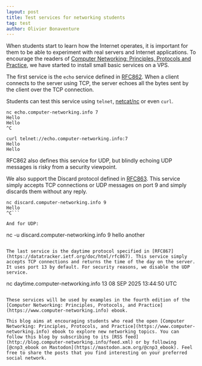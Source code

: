 ```yaml
---
layout: post
title: Test services for networking students
tag: test
author: Olivier Bonaventure
---
```


When students start to learn how the Internet operates, it is important for them to be able to experiment with real servers and Internet applications. To encourage the readers of [Computer Networking: Principles, Protocols and Practice](https://www.computer-networking.info), we have started to install small basic services on a VPS.

The first service is the `echo` service defined in [RFC862](https://datatracker.ietf.org/doc/rfc862/). When a client connects to the server using TCP, the server echoes all the bytes sent by the client over the TCP connection.

Students can test this service using `telnet`, [netcat/nc](https://en.wikipedia.org/wiki/Netcat) or even `curl`.

```
nc echo.computer-networking.info 7
Hello
Hello
^C
```

```
curl telnet://echo.computer-networking.info:7
Hello
Hello
```

RFC862 also defines this service for UDP, but blindly echoing UDP messages is risky from a security viewpoint.

We also support the Discard protocol defined in [RFC863](https://datatracker.ietf.org/doc/html/rfc863). This service simply accepts TCP connections or UDP messages on port 9 and simply discards them without any reply.

```
nc discard.computer-networking.info 9
Hello
^C```

And for UDP:

```
nc -u discard.computer-networking.info 9
hello
another
```

The last service is the daytime protocol specified in [RFC867](https://datatracker.ietf.org/doc/html/rfc867). This service simply accepts TCP connections and returns the time of the day on the server. It uses port 13 by default. For security reasons, we disable the UDP service.

```
nc daytime.computer-networking.info 13
08 SEP 2025 13:44:50 UTC
```

These services will be used by examples in the fourth edition of the [Computer Networking: Principles, Protocols, and Practice](https://www.computer-networking.info) ebook. 

This blog aims at encouraging students who read the open [Computer Networking: Principles, Protocols, and Practice](https://www.computer-networking.info) ebook to explore new networking topics. You can follow this blog by subscribing to its [RSS feed](http://blog.computer-networking.info/feed.xml) or by following [@cnp3_ebook on Mastodon](https://mastodon.acm.org/@cnp3_ebook). Feel free to share the posts that you find interesting on your preferred social network.